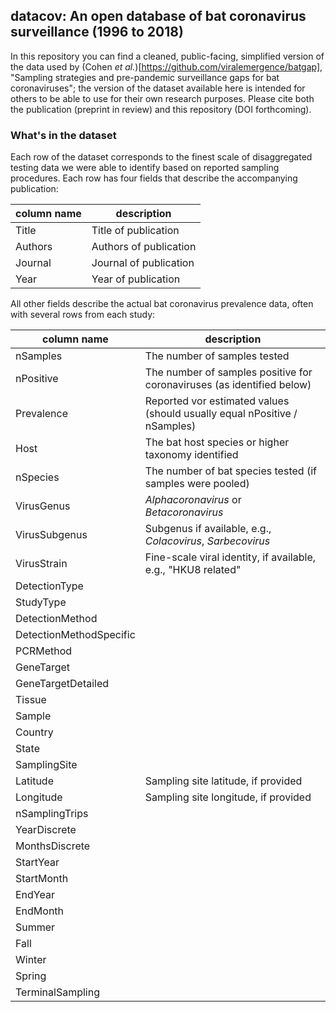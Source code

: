 ## datacov: An open database of bat coronavirus surveillance (1996 to 2018)

In this repository you can find a cleaned, public-facing, simplified version of the data used by (Cohen _et al._)[https://github.com/viralemergence/batgap], "Sampling strategies and pre-pandemic surveillance gaps for bat coronaviruses"; the version of the dataset available here is intended for others to be able to use for their own research purposes. Please cite both the publication (preprint in review) and this repository (DOI forthcoming).

### What's in the dataset

Each row of the dataset corresponds to the finest scale of disaggregated testing data we were able to identify based on reported sampling procedures. Each row has four fields that describe the accompanying publication:  

|  column name | description |
|  --------    |  --------------- |
|   Title |  Title of publication |
|   Authors   |   Authors of publication |
|   Journal   |   Journal of publication |
|   Year   | Year of publication  | 

All other fields describe the actual bat coronavirus prevalence data, often with several rows from each study:

|  column name | description |
|  --------    |  --------------- |
|  nSamples   |  The number of samples tested   |
|  nPositive   |  The number of samples positive for coronaviruses (as identified below)  |
|  Prevalence   |  Reported vor estimated values (should usually equal nPositive / nSamples)  |
|  Host   |  The bat host species or higher taxonomy identified  |
|  nSpecies   |  The number of bat species tested (if samples were pooled)  |
|  VirusGenus   |   _Alphacoronavirus_ or _Betacoronavirus_  |
|  VirusSubgenus   |   Subgenus if available, e.g., _Colacovirus_, _Sarbecovirus_  |
|  VirusStrain   |  Fine-scale viral identity, if available, e.g., "HKU8 related" |
|  DetectionType   |   |
|  StudyType   |    |
|  DetectionMethod   |    |
|  DetectionMethodSpecific   |    |
|  PCRMethod   |    |
|  GeneTarget   |    |
|  GeneTargetDetailed   |    |
|  Tissue   |    |
|  Sample   |    |
|  Country   |    |
|  State   |    |
|  SamplingSite   |    |
|  Latitude   |  Sampling site latitude, if provided  |
|  Longitude   |  Sampling site longitude, if provided  |
|  nSamplingTrips   |    |
|  YearDiscrete   |    |
|  MonthsDiscrete   |    |
|  StartYear   |    |
|  StartMonth   |    |
|  EndYear   |    |
|  EndMonth   |    |
|  Summer   |    |
|  Fall   |    |
|  Winter   |    |
|  Spring   |    |
|  TerminalSampling   |    |
